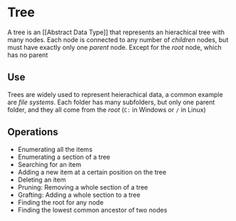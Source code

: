 # Tree
A tree is an [[Abstract Data Type]] that represents an hierachical tree with many nodes. Each node is connected to any number of *children* nodes, but must have exactly only one *parent* node. Except for the *root* node, which has no parent

## Use
Trees are widely used to represent heierachical data, a common example are *file systems*. Each folder has many subfolders, but only one parent folder, and they all come from the *root* (`C:` in Windows or `/` in Linux)

## Operations
- Enumerating all the items
- Enumerating a section of a tree
- Searching for an item
- Adding a new item at a certain position on the tree
- Deleting an item
- Pruning: Removing a whole section of a tree
- Grafting: Adding a whole section to a tree
- Finding the root for any node
- Finding the lowest common ancestor of two nodes


